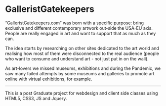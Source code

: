 # GalleristGatekeepers

“GalleristGatekeepers.com” was born with a specific purpose: bring exclusive and different contemporary artwork out-side the USA-EU axis. People are really engaged in art and want to support that as much as they can.

The idea starts by researching on other sites dedicated to the art world and realising how most of them were disconnected to the real audience (people who want to consume and understand art - not just put in on the wall).

As art-lovers we missed museums, exhibitions and during the Pandemic, we saw many failed attempts by some museums and galleries to promote art online with virtual exhibitions, for example. 

------------------------------------------------------------------------

This is a post Graduate project for webdesign and client side classes using HTML5, CSS3, JS and Jquery.
